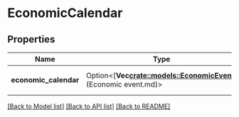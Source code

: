 # EconomicCalendar

## Properties

Name | Type | Description | Notes
------------ | ------------- | ------------- | -------------
**economic_calendar** | Option<[**Vec<crate::models::EconomicEvent>**](Economic event.md)> | Array of economic events. | [optional]

[[Back to Model list]](../README.md#documentation-for-models) [[Back to API list]](../README.md#documentation-for-api-endpoints) [[Back to README]](../README.md)


